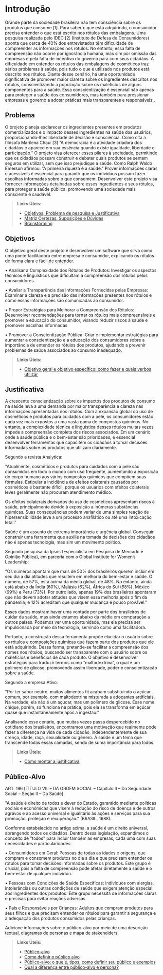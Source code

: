 # Introdução

Grande parte da sociedade brasileira não tem consciência sobre os produtos que consome [1]. Para saber o que está adquirindo, o consumidor precisa
entender o que está escrito nos rótulos das embalagens. Uma pesquisa realizada pelo IDEC [2] (Instituto de Defesa de Consumidores) aponta que cerca
de 40% dos entrevistados têm dificuldade de compreender as informações nos rótulos.
No entanto, essa falta de compreensão não ocorre por ignorância humana, mas sim por omissão das empresas e pela falta de incentivo do governo para
com seus cidadãos. A dificuldade em entender os rótulos das embalagens de cosméticos traz sérios problemas à saúde, pois tudo o que é utilizado nos produtos está descrito nos rótulos.
Diante desse cenário, há uma oportunidade significativa de promover maior clareza sobre os ingredientes descritos nos rótulos, conscientizando
a população sobre os malefícios de alguns componentes para a saúde. Essa conscientização é essencial não apenas para proteger a saúde dos consumidores, mas também para pressionar empresas e governo a adotar práticas mais transparentes e responsáveis..

## Problema
O projeto planeja esclarecer os ingredientes presentes em produtos comercializados e o impacto desses ingredientes na saúde dos usuários, proporcionando-lhes liberdade de decisão e consciência. Como cita a filósofa Marilena Chauí [3] ”A democracia é a atividade criadora dos cidadãos e aparece em sua essência quando existe igualdade, liberdade e participação.”
O projeto visa oferecer esses pilares à sociedade, permitindo que os cidadãos possam construir e debater quais produtos se sentem seguros em utilizar, sem que isso prejudique a saúde. Como Ralph Waldo Emerson afirmou: ”A primeira riqueza é a saúde.” Prover informações claras e acessíveis é essencial para garantir que os indivíduos possam fazer escolhas informadas sobre o que consomem.
Desenvolver este projeto visa fornecer informações detalhadas sobre esses ingredientes e seus rótulos, para proteger a saúde pública, promovendo uma sociedade mais consciente e saudável.

> **Links Úteis**:
> - [Objetivos, Problema de pesquisa e Justificativa](https://medium.com/@versioparole/objetivos-problema-de-pesquisa-e-justificativa-c98c8233b9c3)
> - [Matriz Certezas, Suposições e Dúvidas](https://medium.com/educa%C3%A7%C3%A3o-fora-da-caixa/matriz-certezas-suposi%C3%A7%C3%B5es-e-d%C3%BAvidas-fa2263633655)
> - [Brainstorming](https://www.euax.com.br/2018/09/brainstorming/)

## Objetivos

O objetivo geral deste projeto é desenvolver um software que sirva como uma ponte facilitadora entre empresa e consumidor, explicando os rótulos de
forma clara e fácil de entender.

• Analisar a Complexidade dos Rótulos de Produtos: Investigar os aspectos técnicos e linguísticos que dificultam a compreensão dos rótulos pelos consumidores.

• Avaliar a Transparência das Informações Fornecidas pelas Empresas:
Examinar a clareza e a precisão das informações presentes nos
rótulos e como essas informações são comunicadas ao consumidor.

• Propor Estratégias para Melhorar a Compreensão dos Rótulos:
Desenvolver recomendações para tornar os rótulos mais compreensíveis
e promover a educação do consumidor, visando reduzir riscos à saúde
e promover escolhas informadas.

• Promover a Conscientização Pública: Criar e implementar estratégias
para aumentar a conscientização e a educação dos consumidores
sobre a importância de entender os rótulos dos produtos, ajudando
a prevenir problemas de saúde associados ao consumo inadequado.

 
> **Links Úteis**:
> - [Objetivo geral e objetivo específico: como fazer e quais verbos utilizar](https://blog.mettzer.com/diferenca-entre-objetivo-geral-e-objetivo-especifico/)

## Justificativa

A crescente conscientização sobre os impactos dos produtos de consumo na saúde leva a uma demanda por maior transparência e clareza nas informações apresentadas nos rótulos. Com a expansão global do uso de cosméticos e produtos para cuidados com a pele, os consumidores estão cada vez mais expostos a uma vasta gama de compostos químicos. No entanto, a complexidade técnica e linguística desses rótulos muitas vezes impede a compreensão completa dos riscos associados. Em um cenário onde a saúde pública e o bem-estar são prioridades, é essencial desenvolver ferramentas que capacitem os cidadãos a tomar decisões informadas sobre os produtos que utilizam diariamente.

Segundo a revista Analytica:

"Atualmente, cosméticos e produtos para cuidados com a pele são consumidos em todo o mundo com uso frequente, aumentando a exposição do corpo humano aos vários compostos químicos que compõem suas fórmulas. Estipular a incidência de efeitos colaterais causados por cosméticos é bastante difícil, porque os usuários com efeitos colaterais leves geralmente não procuram atendimento médico.

Os efeitos colaterais derivados do uso de cosméticos apresentam riscos à saúde, principalmente devido à exposição a inúmeras substâncias químicas. Suas consequências podem variar de uma simples reação de hipersensibilidade leve a um processo anafilático ou até uma intoxicação letal."

Saúde é um assunto de extrema importância e urgência global. Conseguir construir uma ferramenta que auxilie na tomada de decisões dos cidadãos não é apenas tecnologia, mas sim um movimento político.

Segundo pesquisa da Ipsos (Especialista em Pesquisa de Mercado e Opinião Pública), em parceria com o Global Institute for Women’s Leadership:

"Os números apontam que mais de 50% dos brasileiros querem incluir em seu dia a dia atitudes que resultem em melhoria do bem-estar e saúde. O número, de 57%, está acima da média global, de 48%. No entanto, ainda está abaixo da Índia (60%), Malásia (62%), África do Sul (68%), México (69%) e Peru (73%). Por outro lado, apenas 19% dos brasileiros apontaram que não devem adotar atitudes que visem essa melhoria após o fim da pandemia; e 12% acreditam que qualquer mudança é pouco provável."

Esses dados mostram haver uma vontade por parte dos brasileiros de cuidar da saúde, mas ainda estamos abaixo da média em comparação a outros países. Podemos ver uma oportunidade, mas ela precisa ser impulsionada por meio da tecnologia, servindo como uma facilitadora.

Portanto, a construção dessa ferramenta propõe elucidar o usuário sobre os rótulos e composições químicas que fazem parte dos produtos que ele está adquirindo. Dessa forma, pretende-se facilitar a compreensão dos nomes nos rótulos, buscando ser transparente com o usuário sobre os malefícios e benefícios de cada produto. O objetivo é desenvolver estratégias para traduzir termos como “maltodextrina”, o qual é um polímero de glicose, promovendo assim liberdade, poder e conscientização sobre a saúde.

Segundo a empresa Ativo:

"Por ter sabor neutro, muitos alimentos fit acabam substituindo o açúcar comum, por exemplo, com maltodextrina misturada a adoçantes artificiais. Na verdade, ela não é um açúcar, mas um polímero de glicose. Esse nome chique, porém, só funciona na prática, pois ela se transforma em açúcar quase que instantaneamente após a ingestão."

Analisando esse cenário, que muitas vezes passa despercebido no cotidiano dos brasileiros, encontramos uma motivação que realmente pode fazer a diferença na vida de cada cidadão, independentemente de sua crença, idade, raça, sexualidade ou gênero. A saúde é um tema que transcende todas essas camadas, sendo de suma importância para todos.

> **Links Úteis**:
> - [Como montar a justificativa](https://guiadamonografia.com.br/como-montar-justificativa-do-tcc/)

## Público-Alvo

ART. 196 [TÍTULO VIII – DA ORDEM SOCIAL – Capítulo II – Da Seguridade Social – Seção II – Da Saúde]

"A saúde é direito de todos e dever do Estado, garantido mediante políticas sociais e econômicas que visem à redução do risco de doença e de outros agravos e ao acesso universal e igualitário às ações e serviços para sua promoção, proteção e recuperação."
(BRASIL, 1988).

Conforme estabelecido no artigo acima, a saúde é um direito universal, abrangendo todos os cidadãos. Dentro dessa legislação, expandimos o conceito de "todos" para incluir também as empresas, cada uma com suas necessidades e particularidades:

• Consumidores em Geral: Pessoas de todas as idades e origens, que compram e consomem produtos no dia a dia e que precisam entender os rótulos para tomar decisões informadas sobre os produtos. Este grupo é crucial, pois a falta de compreensão pode afetar diretamente a saúde e o bem-estar de qualquer indivíduo.

• Pessoas com Condições de Saúde Específicas: Indivíduos com alergias, intolerâncias ou outras condições de saúde que exigem atenção especial aos ingredientes dos produtos. Este grupo necessita de informações claras e precisas para evitar reações adversas.

• Pais e Responsáveis por Crianças: Adultos que compram produtos para seus filhos e que precisam entender os rótulos para garantir a segurança e a adequação dos produtos consumidos pelas crianças.



Adicione informações sobre o público-alvo por meio de uma descrição textual, diagramas de personas e mapa de stakeholders.

> **Links Úteis**:
> - [Público-alvo](https://blog.hotmart.com/pt-br/publico-alvo/)
> - [Como definir o público alvo](https://exame.com/pme/5-dicas-essenciais-para-definir-o-publico-alvo-do-seu-negocio/)
> - [Público-alvo: o que é, tipos, como definir seu público e exemplos](https://klickpages.com.br/blog/publico-alvo-o-que-e/)
> - [Qual a diferença entre público-alvo e persona?](https://rockcontent.com/blog/diferenca-publico-alvo-e-persona/)
